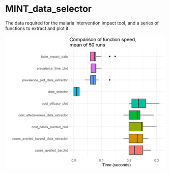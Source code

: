 # MINT_data_selector

The data required for the malaria intervention impact tool, and a series of functions to extract and plot it.

![](figs/speed_of_functions.png)
